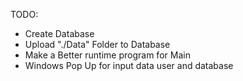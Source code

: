 TODO:
- Create Database
- Upload "./Data" Folder to Database
- Make a Better runtime program for Main
- Windows Pop Up for input data user and database